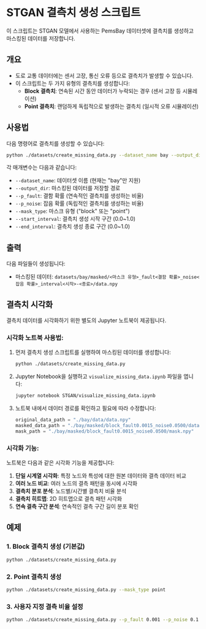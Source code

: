 # STGAN 결측치 생성 스크립트

이 스크립트는 STGAN 모델에서 사용하는 PemsBay 데이터셋에 결측치를 생성하고 마스킹된 데이터를 저장합니다.

## 개요

- 도로 교통 데이터에는 센서 고장, 통신 오류 등으로 결측치가 발생할 수 있습니다.
- 이 스크립트는 두 가지 유형의 결측치를 생성합니다:
  - **Block 결측치**: 연속된 시간 동안 데이터가 누락되는 경우 (센서 고장 등 시뮬레이션)
  - **Point 결측치**: 랜덤하게 독립적으로 발생하는 결측치 (일시적 오류 시뮬레이션)

## 사용법

다음 명령어로 결측치를 생성할 수 있습니다:

```bash
python ./datasets/create_missing_data.py --dataset_name bay --output_dir ./datasets/bay/masked --p_fault 0.002 --p_noise 0.08 --mask_type block
```

각 매개변수는 다음과 같습니다:

- `--dataset_name`: 데이터셋 이름 (현재는 "bay"만 지원)
- `--output_dir`: 마스킹된 데이터를 저장할 경로
- `--p_fault`: 결함 확률 (연속적인 결측치를 생성하는 비율)
- `--p_noise`: 잡음 확률 (독립적인 결측치를 생성하는 비율)
- `--mask_type`: 마스크 유형 ("block" 또는 "point")
- `--start_interval`: 결측치 생성 시작 구간 (0.0~1.0)
- `--end_interval`: 결측치 생성 종료 구간 (0.0~1.0)

## 출력

다음 파일들이 생성됩니다:

- 마스킹된 데이터: `datasets/bay/masked/<마스크 유형>_fault<결함 확률>_noise<잡음 확률>_interval<시작>-<종료>/data.npy`

## 결측치 시각화

결측치 데이터를 시각화하기 위한 별도의 Jupyter 노트북이 제공됩니다.

### 시각화 노트북 사용법:

1. 먼저 결측치 생성 스크립트를 실행하여 마스킹된 데이터를 생성합니다:
   ```bash
   python ./datasets/create_missing_data.py
   ```

2. Jupyter Notebook을 실행하고 `visualize_missing_data.ipynb` 파일을 엽니다:
   ```bash
   jupyter notebook STGAN/visualize_missing_data.ipynb
   ```

3. 노트북 내에서 데이터 경로를 확인하고 필요에 따라 수정합니다:
   ```python
   original_data_path = "./bay/data/data.npy"
   masked_data_path = "./bay/masked/block_fault0.0015_noise0.0500/data.npy"
   mask_path = "./bay/masked/block_fault0.0015_noise0.0500/mask.npy"
   ```

### 시각화 기능:

노트북은 다음과 같은 시각화 기능을 제공합니다:

1. **단일 시계열 시각화**: 특정 노드와 특성에 대한 원본 데이터와 결측 데이터 비교
2. **여러 노드 비교**: 여러 노드의 결측 패턴을 동시에 시각화
3. **결측치 분포 분석**: 노드별/시간별 결측치 비율 분석
4. **결측치 히트맵**: 2D 히트맵으로 결측 패턴 시각화
5. **연속 결측 구간 분석**: 연속적인 결측 구간 길이 분포 확인

## 예제

### 1. Block 결측치 생성 (기본값)

```bash
python ./datasets/create_missing_data.py
```

### 2. Point 결측치 생성

```bash
python ./datasets/create_missing_data.py --mask_type point
```

### 3. 사용자 지정 결측 비율 설정

```bash
python ./datasets/create_missing_data.py --p_fault 0.001 --p_noise 0.1
```
